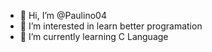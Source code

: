 - 👋 Hi, I’m @Paulino04
- 👀 I’m interested in learn better programation
- 🌱 I’m currently learning C Language


<!---
Paulino04/Paulino04 is a ✨ special ✨ repository because its `README.md` (this file) appears on your GitHub profile.
You can click the Preview link to take a look at your changes.
--->
